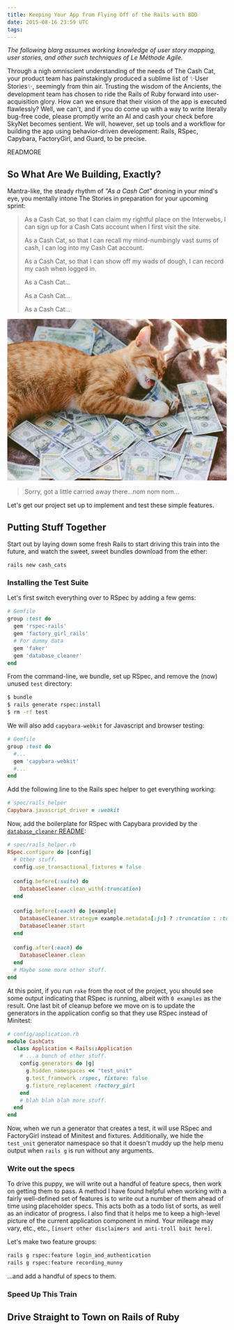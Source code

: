 ```yaml
---
title: Keeping Your App from Flying Off of the Rails with BDD
date: 2015-08-16 23:59 UTC
tags:
---
```


_The following blarg assumes working knowledge of user story mapping, user
stories, and other such techniques of Le M&eacute;thode Agile._

Through a nigh omniscient understanding of the needs of The Cash Cat, your
product team has painstakingly produced a sublime list of :sparkles:User
Stories:sparkles:, seemingly from thin air. Trusting the wisdom of the Ancients,
the development team has chosen to ride the Rails of Ruby forward into
user-acquisition glory. How can we ensure that their vision of the app is
executed flawlessly? Well, we can't, and if you do come up with a way to write
literally bug-free code, please promptly write an AI and cash your check before
SkyNet becomes sentient. We will, however, set up tools and a workflow for
building the app using behavior-driven development: Rails, RSpec, Capybara,
FactoryGirl, and Guard, to be precise.

READMORE

## So What Are We Building, Exactly?

Mantra-like, the steady rhythm of _"As a Cash Cat"_ droning in
your mind's eye, you mentally intone The Stories in preparation for your
upcoming sprint:

> As a Cash Cat, so that I can claim my rightful place on the Interwebs, I can
> sign up for a Cash Cats account when I first visit the site.
>
> As a Cash Cat, so that I can recall my mind-numbingly vast sums of cash, I can
> log into my Cash Cat account.
>
> As a Cash Cat, so that I can show off my wads of dough, I can record my cash
> when logged in.
>
> As a Cash Cat...
>
> As a Cash Cat...
>
> As a Cash Cat...

<div class="image-wrapper">
  <img alt="Double digit user acquisition rates got me eatin dis here cash money."
       src="/images/eating_munniez.jpg" />
  <blockquote>
    Sorry, got a little carried away there...nom nom nom...
  </blockquote>
</div>


Let's get our project set up to implement and test these simple features.

## Putting Stuff Together

Start out by laying down some fresh Rails to start driving this train into the
future, and watch the sweet, sweet bundles download from the ether:

```
rails new cash_cats
```

### Installing the Test Suite

Let's first switch everything over to RSpec by adding a few gems:

```ruby
# Gemfile
group :test do
  gem 'rspec-rails'
  gem 'factory_girl_rails'
  # For dummy data
  gem 'faker'
  gem 'database_cleaner'
end
```

From the command-line, we bundle, set up RSpec, and remove the (now) unused
`test` directory:

```bash
$ bundle
$ rails generate rspec:install
$ rm -rf test
```

We will also add `capybara-webkit` for Javascript and browser testing:

```ruby
# Gemfile
group :test do
  #...
  gem 'capybara-webkit'
  #...
end
```

Add the following line to the Rails spec helper to get everything working:

```ruby
# spec/rails_helper
Capybara.javascript_driver = :webkit
```

Now, add the boilerplate for RSpec with Capybara provided by the
[`database_cleaner`
README](https://github.com/DatabaseCleaner/database_cleaner#rspec-with-capybara-example):

```ruby
# spec/rails_helper.rb
RSpec.configure do |config|
  # Other stuff.
  config.use_transactional_fixtures = false

  config.before(:suite) do
    DatabaseCleaner.clean_with(:truncation)
  end

  config.before(:each) do |example|
    DatabaseCleaner.strategy= example.metadata[:js] ? :truncation : :transaction
    DatabaseCleaner.start
  end

  config.after(:each) do
    DatabaseCleaner.clean
  end
  # Maybe some more other stuff.
end
```

At this point, if you run `rake` from the root of the project, you should see
some output indicating that RSpec is running, albeit with `0 examples` as the
result. One last bit of cleanup before we move on is to update the generators in
the application config so that they use RSpec instead of Minitest:

```ruby
# config/application.rb
module CashCats
  class Application < Rails::Application
    # ...a bunch of other stuff.
    config.generators do |g|
      g.hidden_namespaces << "test_unit"
      g.test_framework :rspec, fixture: false
      g.fixture_replacement :factory_girl
    end
    # blah blah blah more stuff.
  end
end
```

Now, when we run a generator that creates a test, it will use RSpec and
FactoryGirl instead of Minitest and fixtures. Additionally, we hide the
`test_unit` generator namespace so that it doesn't muddy up the help menu output
when `rails g` is run without any arguments.

### Write out the specs

To drive this puppy, we will write out a handful of feature specs, then work on
getting them to pass. A method I have found helpful when working with a fairly
well-defined set of features is to write out a number of them ahead of time
using placeholder specs. This acts both as a todo list of sorts, as well as an
indicator of progress. I also find that it  helps me to keep a high-level
picture of the current application component in mind. Your mileage may vary,
etc., etc., `[insert other disclaimers and anti-troll bait here]`.

Let's make two feature groups:
```bash
rails g rspec:feature login_and_authentication
rails g rspec:feature recording_munny
```

...and add a handful of specs to them.

### Speed Up This Train

## Drive Straight to Town on Rails of Ruby
